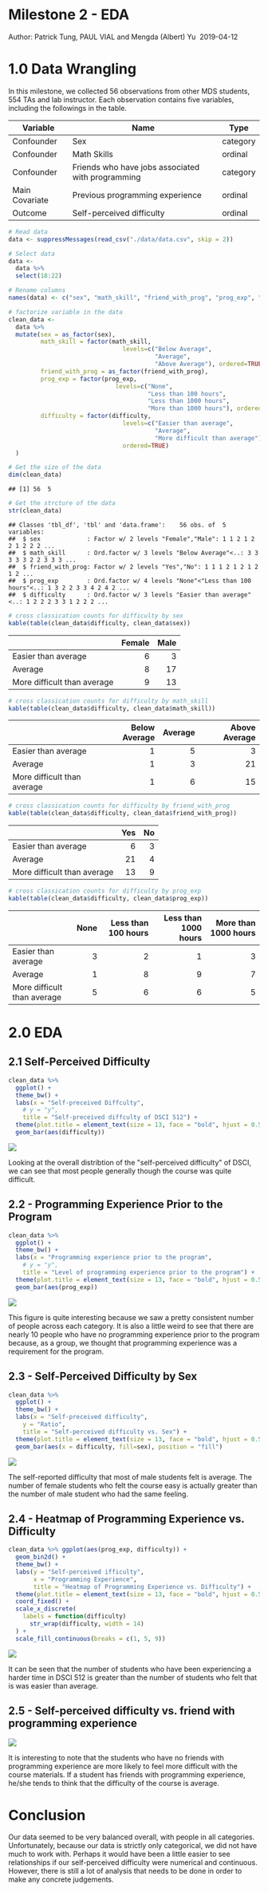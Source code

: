 Milestone 2 - EDA
================
Author: Patrick Tung, PAUL VIAL and Mengda (Albert) Yu
 2019-04-12

1.0 Data Wrangling
==================

In this milestone, we collected 56 observations from other MDS students, 554 TAs and lab instructor. Each observation contains five variables, including the followings in the table.

| Variable       | Name                                              | Type     |
|----------------|---------------------------------------------------|----------|
| Confounder     | Sex                                               | category |
| Confounder     | Math Skills                                       | ordinal  |
| Confounder     | Friends who have jobs associated with programming | category |
| Main Covariate | Previous programming experience                   | ordinal  |
| Outcome        | Self-perceived difficulty                         | ordinal  |

``` r
# Read data
data <- suppressMessages(read_csv("./data/data.csv", skip = 2))

# Select data 
data <-  
  data %>% 
  select(18:22)

# Rename columns 
names(data) <- c("sex", "math_skill", "friend_with_prog", "prog_exp", "difficulty")

# factorize variable in the data
clean_data <- 
  data %>%
  mutate(sex = as_factor(sex),
         math_skill = factor(math_skill,
                                levels=c("Below Average",
                                         "Average",
                                         "Above Average"), ordered=TRUE),
         friend_with_prog = as_factor(friend_with_prog),
         prog_exp = factor(prog_exp,
                              levels=c("None",
                                       "Less than 100 hours",
                                       "Less than 1000 hours",
                                       "More than 1000 hours"), ordered=TRUE),
         difficulty = factor(difficulty,
                                levels=c("Easier than average",
                                         "Average",
                                         "More difficult than average"),
                                ordered=TRUE)
  )
```

``` r
# Get the size of the data
dim(clean_data)
```

    ## [1] 56  5

``` r
# Get the strcture of the data
str(clean_data)
```

    ## Classes 'tbl_df', 'tbl' and 'data.frame':    56 obs. of  5 variables:
    ##  $ sex             : Factor w/ 2 levels "Female","Male": 1 1 2 1 2 2 1 2 2 2 ...
    ##  $ math_skill      : Ord.factor w/ 3 levels "Below Average"<..: 3 3 3 3 3 2 2 3 3 3 ...
    ##  $ friend_with_prog: Factor w/ 2 levels "Yes","No": 1 1 1 2 1 2 1 2 1 2 ...
    ##  $ prog_exp        : Ord.factor w/ 4 levels "None"<"Less than 100 hours"<..: 1 3 2 2 3 3 4 2 4 2 ...
    ##  $ difficulty      : Ord.factor w/ 3 levels "Easier than average"<..: 1 2 2 2 3 3 1 2 2 2 ...

``` r
# cross classication counts for difficulty by sex 
kable(table(clean_data$difficulty, clean_data$sex))
```

|                             |  Female|  Male|
|-----------------------------|-------:|-----:|
| Easier than average         |       6|     3|
| Average                     |       8|    17|
| More difficult than average |       9|    13|

``` r
# cross classication counts for difficulty by math_skill 
kable(table(clean_data$difficulty, clean_data$math_skill))
```

|                             |  Below Average|  Average|  Above Average|
|-----------------------------|--------------:|--------:|--------------:|
| Easier than average         |              1|        5|              3|
| Average                     |              1|        3|             21|
| More difficult than average |              1|        6|             15|

``` r
# cross classication counts for difficulty by friend_with_prog 
kable(table(clean_data$difficulty, clean_data$friend_with_prog))
```

|                             |  Yes|   No|
|-----------------------------|----:|----:|
| Easier than average         |    6|    3|
| Average                     |   21|    4|
| More difficult than average |   13|    9|

``` r
# cross classication counts for difficulty by prog_exp 
kable(table(clean_data$difficulty, clean_data$prog_exp))
```

|                             |  None|  Less than 100 hours|  Less than 1000 hours|  More than 1000 hours|
|-----------------------------|-----:|--------------------:|---------------------:|---------------------:|
| Easier than average         |     3|                    2|                     1|                     3|
| Average                     |     1|                    8|                     9|                     7|
| More difficult than average |     5|                    6|                     6|                     5|

2.0 EDA
=======

2.1 Self-Perceived Difficulty
-----------------------------

``` r
clean_data %>%
  ggplot() + 
  theme_bw() +
  labs(x = "Self-preceived Diffculty",
    # y = "y",
    title = "Self-preceived diffculty of DSCI 512") +
  theme(plot.title = element_text(size = 13, face = "bold", hjust = 0.5)) + 
  geom_bar(aes(difficulty)) 
```

![](EDA_files/figure-markdown_github/unnamed-chunk-4-1.png)

Looking at the overall distribtion of the "self-perceived difficulty" of DSCI, we can see that most people generally though the course was quite difficult.

2.2 - Programming Experience Prior to the Program
-------------------------------------------------

``` r
clean_data %>%
  ggplot() + 
  theme_bw() +
  labs(x = "Programming experience prior to the program",
    # y = "y",
    title = "Level of programming experience prior to the program") +
  theme(plot.title = element_text(size = 13, face = "bold", hjust = 0.5)) + 
  geom_bar(aes(prog_exp)) 
```

![](EDA_files/figure-markdown_github/unnamed-chunk-5-1.png)

This figure is quite interesting because we saw a pretty consistent number of people across each category. It is also a little weird to see that there are nearly 10 people who have no programming experience prior to the program because, as a group, we thought that programming experience was a requirement for the program.

2.3 - Self-Perceived Difficulty by Sex
--------------------------------------

``` r
clean_data %>%
  ggplot() +
  theme_bw() +
  labs(x = "Self-preceived difficulty",
    y = "Ratio",
    title = "Self-perceived difficulty vs. Sex") +
  theme(plot.title = element_text(size = 13, face = "bold", hjust = 0.5)) +
  geom_bar(aes(x = difficulty, fill=sex), position = "fill")
```

![](EDA_files/figure-markdown_github/unnamed-chunk-6-1.png)

The self-reported difficulty that most of male students felt is average. The number of female students who felt the course easy is actually greater than the number of male student who had the same feeling.

2.4 - Heatmap of Programming Experience vs. Difficulty
------------------------------------------------------

``` r
clean_data %>% ggplot(aes(prog_exp, difficulty)) +
  geom_bin2d() +
  theme_bw() +
  labs(y = "Self-perceived ifficulty",
       x = "Programming Experience",
       title = "Heatmap of Programming Experience vs. Difficulty") +
  theme(plot.title = element_text(size = 13, face = "bold", hjust = 0.5)) +
  coord_fixed() +
  scale_x_discrete(
    labels = function(difficulty)
      str_wrap(difficulty, width = 14)
  ) +
  scale_fill_continuous(breaks = c(1, 5, 9))
```

![](EDA_files/figure-markdown_github/unnamed-chunk-7-1.png)

It can be seen that the number of students who have been experiencing a harder time in DSCI 512 is greater than the number of students who felt that is was easier than average.

2.5 - Self-perceived difficulty vs. friend with programming experience
----------------------------------------------------------------------

<img src="EDA_files/figure-markdown_github/figure5-1.png" style="display: block; margin: auto;" />

It is interesting to note that the students who have no friends with programming experience are more likely to feel more difficult with the course materials. If a student has friends with programming experience, he/she tends to think that the difficulty of the course is average.

Conclusion
==========

Our data seemed to be very balanced overall, with people in all categories. Unfortunately, because our data is strictly only categorical, we did not have much to work with. Perhaps it would have been a little easier to see relationships if our self-perceived difficulty were numerical and continuous. However, there is still a lot of analysis that needs to be done in order to make any concrete judgements.
